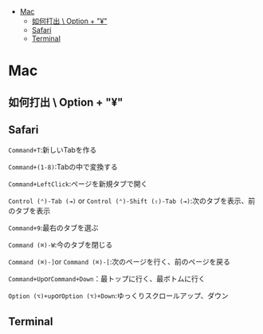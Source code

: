 - [Mac](#mac)
  - [如何打出 \  Option + "¥"](#如何打出--option--)
  - [Safari](#safari)
  - [Terminal](#terminal)

# Mac

## 如何打出 \  Option + "¥"

## Safari

`Command+T`:新しいTabを作る

`Command+(1-8)`:Tabの中で変換する

`Command+LeftClick`:ページを新規タブで開く

`Control (⌃)-Tab (⇥)`  or `Control (⌃)-Shift (⇧)-Tab (⇥)`:次のタブを表示、前のタブを表示

`Command+9`:最右のタブを選ぶ

 `Command (⌘)-W`:今のタブを閉じる

`Command (⌘)-]`or `Command (⌘)-[`:次のページを行く、前のページを戻る

`Command+Up`or`Command+Down`：最トップに行く、最ボトムに行く

`Option (⌥)+up`or`Option (⌥)+Down`:ゆっくりスクロールアップ、ダウン



## Terminal

